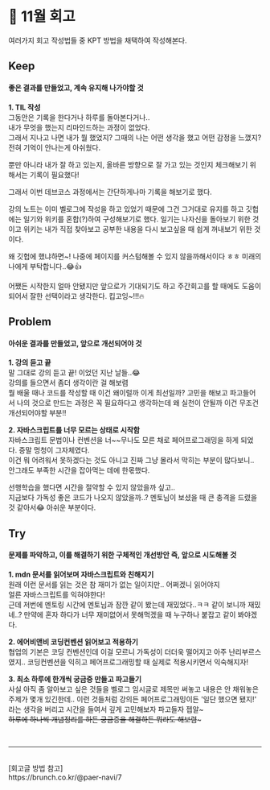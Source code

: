 # 🎉 11월 회고

여러가지 회고 작성법들 중 KPT 방법을 채택하여 작성해본다.
 
## Keep
#### 좋은 결과를 만들었고, 계속 유지해 나가야할 것
**1. TIL 작성**<br>
   그동안은 기록을 한다거나 하루를 돌아본다거나..<br>내가 무엇을 했는지 리마인드하는 과정이 없었다.<br>
   그래서 지나고 나면 내가 뭘 했었지? 그때의 나는 어떤 생각을 했고 어떤 감정을 느꼈지?
   전혀 기억이 안나는게 아쉬웠다.<br>

   뿐만 아니라 내가 잘 하고 있는지, 올바른 방향으로 잘 가고 있는 것인지 체크해보기 위해서는 기록이 필요했다!

   그래서 이번 데브코스 과정에서는 간단하게나마 기록을 해보기로 했다.

   강의 노트는 이미 벨로그에 작성을 하고 있었기 때문에 그건 그거대로 유지를 하고 
   깃헙에는 일기와 위키를 혼합(?)하여 구성해보기로 했다.
   일기는 나자신을 돌아보기 위한 것이고
   위키는 내가 직접 찾아보고 공부한 내용을 다시 보고싶을 때 쉽게 꺼내보기 위한 것이다.

   왜 깃헙에 했냐하면~! 나중에 페이지를 커스텀해볼 수 있지 않을까해서이다 ㅎㅎ 미래의 나에게 부탁합니다..😂👍

   어쨌든 시작한지 얼마 안됐지만 앞으로가 기대되기도 하고 주간회고를 할 때에도 도움이 되어서 잘한 선택이라고 생각한다. 킵고잉~!!!🔥


## Problem
#### 아쉬운 결과를 만들었고, 앞으로 개선되어야  것
**1. 강의 듣고 끝**<br>
말 그대로 강의 듣고 끝! 이었던 지난 날들..😂<br>
강의를 들으면서 좀더 생각이란 걸 해보렴<br>
뭘 배울 때나 코드를 작성할 때 이건 왜이럴까 이게 최선일까? 고민을 해보고 파고들어서 나의 것으로 만드는 과정은 꼭 필요하다고 생각하는데 왜 실천이 안될까
이건 무조건 개선되어야할 부분!!

**2. 자바스크립트를 너무 모르는 상태로 시작함**<br>
자바스크립트 문법이나 컨벤션을 너~~무나도 모른 채로 페어프로그래밍을 하게 되었다.
증말 멍청이 그자체였다.<br>
이건 뭐 어려워서 못하겠다는 것도 아니고 진짜 그냥 몰라서 막히는 부분이 많다보니.. 
안그래도 부족한 시간을 잡아먹는 데에 한몫했다.<br>

선행학습을 했다면 시간을 절약할 수 있지 않았을까 싶고..<br>지금보다 가독성 좋은 코드가 나오지 않았을까..? 멘토님이 보셨을 때 큰 충격을 드렸을 것 같아서😂 아쉬운 부분이다.


## Try
#### 문제를 파악하고, 이를 해결하기 위한 구체적인 개선방안 즉, 앞으로 시도해볼 것
**1. mdn 문서를 읽어보며 자바스크립트와 친해지기**<br>
원래 이런 문서를 읽는 것은 참 재미가 없는 일이지만.. 어쩌겠니 읽어야지<br> 얼른 자바스크립트를 익혀야한다!<br>
근데 저번에 멘토링 시간에 멘토님과 잠깐 같이 봤는데 재밌었다..ㅋㅋ 같이 보니까 재밌네..? 만약에 혼자 하다가 너무 재미없어서 못해먹겠을 때 누구하나 붙잡고 같이 봐야겠다.

**2. 에어비앤비 코딩컨벤션 읽어보고 적용하기**<br>
협업의 기본은 코딩 컨벤션인데 이걸 모르니 가독성이 더더욱 떨어지고 아주 난리부르스였지..
코딩컨벤션을 익히고 페어프로그래밍할 때 실제로 적용시키면서 익숙해지자!

**3. 최소 하루에 한개씩 궁금증 만들고 파고들기** <br>
사실 아직 좀 알아보고 싶은 것들을 벨로그 임시글로 제목만 써놓고 내용은 안 채워놓은 주제가 몇개 있긴한데.. 이런 것들처럼 강의든 페어프로그래밍이든 '일단 했으면 됐지!' 라는 생각을 버리고 시간을 들여서 깊게 고민해보자 파고들자 젭알~~~<br>
하루에 하나씩 개념정리를 하든 궁금증을 해결하든 뭐라도 해보렴~~~


<br>

---
<br>
[회고글 방법 참고]<br>
https://brunch.co.kr/@paer-navi/7